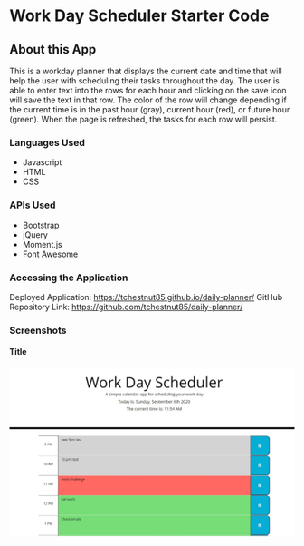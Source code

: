 # Work Day Scheduler Starter Code

## About this App 
This is a workday planner that displays the current date and time that will help the user with scheduling their tasks throughout the day.
The user is able to enter text into the rows for each hour and clicking on the save icon will save the text in that row.
The color of the row will change depending if the current time is in the past hour (gray), current hour (red), or future hour (green).
When the page is refreshed, the tasks for each row will persist.

### Languages Used
* Javascript
* HTML
* CSS

### APIs Used
* Bootstrap
* jQuery
* Moment.js
* Font Awesome

### Accessing the Application
Deployed Application: https://tchestnut85.github.io/daily-planner/
GitHub Repository Link: https://github.com/tchestnut85/daily-planner/

### Screenshots

#### Title

<img src=./assets/images/screenshot-1.JPG/>